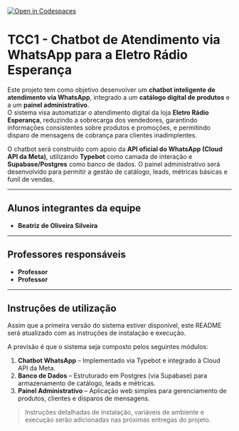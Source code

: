 [![Open in Codespaces](https://classroom.github.com/assets/launch-codespace-2972f46106e565e64193e422d61a12cf1da4916b45550586e14ef0a7c637dd04.svg)](https://classroom.github.com/open-in-codespaces?assignment_repo_id=20563286)

# TCC1 - Chatbot de Atendimento via WhatsApp para a Eletro Rádio Esperança

Este projeto tem como objetivo desenvolver um **chatbot inteligente de atendimento via WhatsApp**, integrado a um **catálogo digital de produtos** e a um **painel administrativo**.  
O sistema visa automatizar o atendimento digital da loja **Eletro Rádio Esperança**, reduzindo a sobrecarga dos vendedores, garantindo informações consistentes sobre produtos e promoções, e permitindo disparo de mensagens de cobrança para clientes inadimplentes.  

O chatbot será construído com apoio da **API oficial do WhatsApp (Cloud API da Meta)**, utilizando **Typebot** como camada de interação e **Supabase/Postgres** como banco de dados. O painel administrativo será desenvolvido para permitir a gestão de catálogo, leads, métricas básicas e funil de vendas.  

---

## Alunos integrantes da equipe

* **Beatriz de Oliveira Silveira**

---

## Professores responsáveis

* **Professor** 
* **Professor** 

---

## Instruções de utilização

Assim que a primeira versão do sistema estiver disponível, este README será atualizado com as instruções de instalação e execução.  

A previsão é que o sistema seja composto pelos seguintes módulos:  

1. **Chatbot WhatsApp** – Implementado via Typebot e integrado à Cloud API da Meta.  
2. **Banco de Dados** – Estruturado em Postgres (via Supabase) para armazenamento de catálogo, leads e métricas.  
3. **Painel Administrativo** – Aplicação web simples para gerenciamento de produtos, clientes e disparos de mensagens.  

> Instruções detalhadas de instalação, variáveis de ambiente e execução serão adicionadas nas próximas entregas do projeto.  
